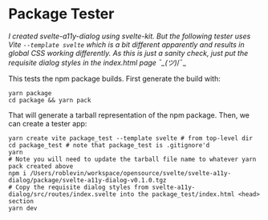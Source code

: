 # Package Tester

_I created svelte-a11y-dialog using svelte-kit. But the following tester uses Vite `--template svelte` which is a bit different apparently and results in global CSS working differently. As this is just a sanity check, just put the requisite dialog styles in the index.html page ¯\_(ツ)_/¯_

This tests the npm package builds. First generate the build with:

```shell
yarn package
cd package && yarn pack
```

That will generate a tarball representation of the npm package. Then, we
can create a tester app:

```shell
yarn create vite package_test --template svelte # from top-level dir
cd package_test # note that package_test is .gitignore'd
yarn
# Note you will need to update the tarball file name to whatever yarn pack created above
npm i /Users/roblevin/workspace/opensource/svelte/svelte-a11y-dialog/package/svelte-a11y-dialog-v0.1.0.tgz
# Copy the requisite dialog styles from svelte-a11y-dialog/src/routes/index.svelte into the package_test/index.html <head> section
yarn dev
```